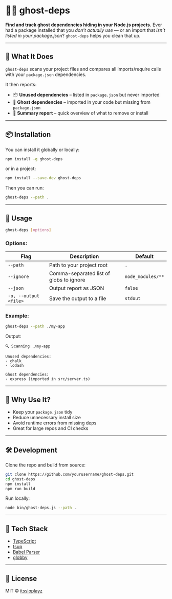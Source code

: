 # 🕵️‍♂️ ghost-deps

**Find and track ghost dependencies hiding in your Node.js projects.**
Ever had a package installed that you *don’t actually use* — or an import that *isn’t listed in your package.json*?
`ghost-deps` helps you clean that up.

---

## 🚀 What It Does

`ghost-deps` scans your project files and compares all imports/require calls with your `package.json` dependencies.

It then reports:

* 📦 **Unused dependencies** – listed in `package.json` but never imported
* 👻 **Ghost dependencies** – imported in your code but missing from `package.json`
* 🧹 **Summary report** – quick overview of what to remove or install

---

## 📦 Installation

You can install it globally or locally:

```bash
npm install -g ghost-deps
```

or in a project:

```bash
npm install --save-dev ghost-deps
```

Then you can run:

```bash
ghost-deps --path .
```

---

## 🧭 Usage

```bash
ghost-deps [options]
```

### Options:

| Flag       | Description                             | Default           |
| ---------- | --------------------------------------- | ----------------- |
| `--path`   | Path to your project root               | `.`               |
| `--ignore` | Comma-separated list of globs to ignore | `node_modules/**` |
| `--json`   | Output report as JSON                   | `false`           |
| `-o, --output <file>`   | Save the output to a file                   | `stdout`           |

### Example:

```bash
ghost-deps --path ./my-app
```

Output:

```
🔍 Scanning ./my-app

Unused dependencies:
- chalk
- lodash

Ghost dependencies:
- express (imported in src/server.ts)
```

---

## 🧠 Why Use It?

* Keep your `package.json` tidy
* Reduce unnecessary install size
* Avoid runtime errors from missing deps
* Great for large repos and CI checks

---

## 🛠️ Development

Clone the repo and build from source:

```bash
git clone https://github.com/yourusername/ghost-deps.git
cd ghost-deps
npm install
npm run build
```

Run locally:

```bash
node bin/ghost-deps.js --path .
```

---

## 🧩 Tech Stack

* [TypeScript](https://www.typescriptlang.org/)
* [tsup](https://github.com/egoist/tsup)
* [Babel Parser](https://babel.dev/docs/babel-parser)
* [globby](https://github.com/sindresorhus/globby)

---

## 📄 License

MIT © [itssloplayz](https://github.com/itssloplayz)
